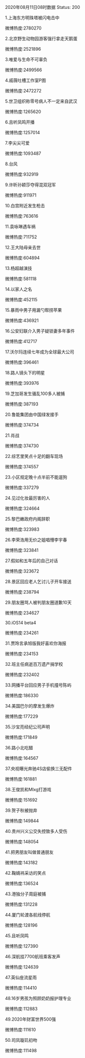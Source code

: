 2020年08月11日08时数据
Status: 200

1.上海东方明珠塔被闪电击中

微博热度:2780270

2.北京野生动物园游客强行拿走天鹅蛋

微博热度:2521896

3.唯爱与生命不可辜负

微博热度:2499566

4.戚薇吐槽工作室P图

微博热度:2472272

5.世卫组织称零号病人不一定来自武汉

微博热度:1265620

6.且听凤鸣开播

微博热度:1257014

7.李尖尖可爱

微博热度:1093487

8.台风

微博热度:932919

9.许昕孙颖莎夺得混双冠军

微博热度:911971

10.白宫附近发生枪击

微博热度:763616

11.袁咏琳遇车祸

微博热度:711752

12.王大陆母亲去世

微博热度:604894

13.杨超越演技

微博热度:581118

14.以家人之名

微博热度:452115

15.暴雨中男子用漏勺帮捞苹果

微博热度:436921

16.公安妇联介入男子疑锁妻多年事件

微博热度:412717

17.沃尔玛连续七年成为全球最大公司

微博热度:396461

18.路人镜头下的明星

微博热度:393976

19.芝加哥发生骚乱100多人被捕

微博热度:387193

20.鲁能集团由中国绿发接手

微博热度:374734

21.肖战

微博热度:374730

22.综艺里笑点十足的翻车现场

微博热度:374557

23.小区规定晚十点半前不能遛狗

微博热度:337279

24.见过化妆最厉害的人

微博热度:324664

25.黎巴嫩政府内阁辞职

微博热度:323983

26.李荣浩用无价之姐唱懵李宇春

微博热度:323841

27.假如和五年后的自己对话

微博热度:323672

28.景区回应老人乞讨儿子开车接送

微博热度:238794

29.朋友圈骂人被判朋友圈道歉10天

微博热度:234627

30.iOS14 beta4

微博热度:234261

31.贾玲言承旭版我好喜欢你海报

微博热度:234153

32.班主任病逝百万遗产捐学校

微博热度:232402

33.网播平台回应男子手机撞号陈屿

微博热度:186330

34.美国巴尔的摩发生爆炸

微博热度:177229

35.沙宝亮经纪公司声明

微博热度:171849

36.路小北吃醋

微博热度:164567

37.央视曝光奔驰4S店偷换三无配件

微博热度:161881

38.王俊凯和Mlxg打游戏

微博热度:151692

39.贺子秋被抛弃

微博热度:149844

40.贵州兴义公交失控致多人受伤

微博热度:148054

41.把男朋友叫做普通朋友

微博热度:143182

42.鞠婧祎采访的笑点

微博热度:136524

43.港独分子周庭被捕

微博热度:131228

44.厦门轮渡各航线停航

微博热度:128196

45.且听凤鸣

微博热度:127390

46.深航挂7700航班乘客发声

微博热度:124639

47.英仙座流星雨

微博热度:114410

48.16岁男孩为照顾奶奶报护理专业

微博热度:112883

49.2020年财富世界500强

微博热度:111610

50.司凤璇玑初吻

微博热度:111498

